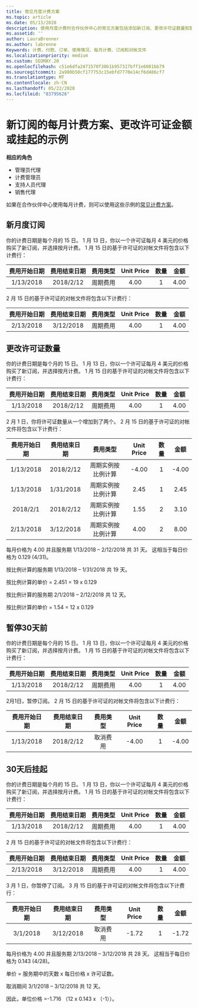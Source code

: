 ```yaml
---
title: 常见月度计费方案
ms.topic: article
ms.date: 05/13/2020
description: 使用月度计费时合作伙伴中心的常见方案包括添加新订阅、更改许可证数量和暂停订阅。
ms.assetid: ''
author: LauraBrenner
ms.author: labrenne
Keywords: 计费、付款、订单、使用情况、每月计费、订阅和对帐文件
ms.localizationpriority: medium
ms.custom: SEOMAY.20
ms.openlocfilehash: c51e6dfa2471570f30b1b957317bff1e6081bb79
ms.sourcegitcommit: 2a980b50cf177753c15ebfd7770e14cf6d486cf7
ms.translationtype: MT
ms.contentlocale: zh-CN
ms.lasthandoff: 05/22/2020
ms.locfileid: "83795626"
---
```

# <a name="sample-monthly-billing-scenarios-for-new-subscriptions-changing-license-amounts-or-suspensions"></a>新订阅的每月计费方案、更改许可证金额或挂起的示例

**相应的角色**

- 管理员代理
- 计费管理员
- 支持人员代理
- 销售代理

如果在合作伙伴中心使用每月计费，则可以使用这些示例的[常见计费方案](common-billing-scenarios.md)。

## <a name="new-monthly-subscription"></a>新月度订阅

你的计费日期是每个月的 15 日。 1 月 13 日，你以一个许可证每月 4 美元的价格购买了新订阅，并选择按月计费。 1 月 15 日的基于许可证的对帐文件将包含以下计费行：

|费用开始日期 |费用结束日期 |费用类型 |Unit Price |数量 |金额 |
|       :---:      |    :---:       | :---:      |:---:      |:---:    |:---:  |
|1/13/2018         |2018/2/12    |周期费用   |4.00       |1        |4.00 |

2 月 15 日的基于许可证的对帐文件将包含以下计费行：

|费用开始日期 |费用结束日期 |费用类型 |Unit Price |数量 |金额 |
|       :---:      |    :---:       | :---:      |:---:      |:---:    |:---:  |
|2/13/2018         |3/12/2018    |周期费用   |4.00       |1        |4.00 |

## <a name="change-license-quantity"></a>更改许可证数量

你的计费日期是每个月的 15 日。 1 月 13 日，你以一个许可证每月 4 美元的价格购买了新订阅，并选择按月计费。 1 月 15 日的基于许可证的对帐文件将包含以下计费行：

|费用开始日期 |费用结束日期 |费用类型 |Unit Price |数量 |金额 |
|       :---:      |    :---:       | :---:      |:---:      |:---:    |:---:  |
|1/13/2018         |2018/2/12    |周期费用   |4.00       |1        |4.00    |

2 月 1 日，你将许可证数量从一个增加到了两个。 2 月 15 日的基于许可证的对帐文件将包含以下计费行：

|费用开始日期 |费用结束日期 |费用类型 |Unit Price |数量 |金额 |
|       :---:      |    :---:       | :---:      |:---:      |:---:    |:---:  |
| 1/13/2018        |2018/2/12    |周期实例按比例计算   |-4.00       |1        |-4.00   |
|1/13/2018         |1/31/2018    | 周期实例按比例计算   |2.45       |1        |2.45    |
|2018/2/1         |2018/2/12    | 周期实例按比例计算   |1.55       |2        |3.10    |
|2/13/2018         |3/12/2018    | 周期实例按比例计算   |4.00       |2        |8.00    |

每月价格为 4.00 并且服务期 1/13/2018 – 2/12/2018 共 31 天。 这相当于每日价格为 0.129 (4/31)。

按比例计算的服务期 1/13/2018 – 1/31/2018 共 19 天。

按比例计算的单价 = 2.451 = 19 x 0.129

按比例计算的服务期 2/1/2018 – 2/12/2018 共 12 天。

按比例计算的单价 = 1.54 = 12 x 0.129

## <a name="suspend-before-30-days"></a>暂停30天前

你的计费日期是每个月的 15 日。 1 月 13 日，你以一个许可证每月 4 美元的价格购买了新订阅，并选择按月计费。 1 月 15 日的基于许可证的对帐文件将包含以下计费行：

|费用开始日期 |费用结束日期 |费用类型 |Unit Price |数量 |金额 |
|       :---:      |    :---:       | :---:      |:---:      |:---:    |:---:  |
|1/13/2018         |2018/2/12    |周期费用   |4.00       |1        |4.00    |

2月1日，暂停订阅。 2 月 15 日的基于许可证的对帐文件将包含以下计费行：

|费用开始日期 |费用结束日期 |费用类型 |Unit Price |数量 |金额 |
|       :---:      |    :---:       | :---:      |:---:      |:---:    |:---:  |
1/13/2018|2018/2/12|取消费用|-4.00|1|-4.00

## <a name="suspend-after-30-days"></a>30天后挂起

你的计费日期是每个月的 15 日。 1 月 13 日，你以一个许可证每月 4 美元的价格购买了新订阅，并选择按月计费。 1 月 15 日的基于许可证的对帐文件将包含以下计费行：

|费用开始日期 |费用结束日期 |费用类型 |Unit Price |数量 |金额 |
|       :---:      |    :---:       | :---:      |:---:      |:---:    |:---:  |
1/13/2018|2018/2/12|周期费用|4.00|1|4.00

2 月 15 日的基于许可证的对帐文件将包含以下计费行：

|费用开始日期 |费用结束日期 |费用类型 |Unit Price |数量 |金额 |
|       :---:      |    :---:       | :---:      |:---:      |:---:    |:---:  |
2/13/2018|3/12/2018|周期费用|4.00|1|4.00

3 月 1 日，你暂停了订阅。 3 月 15 日的基于许可证的对帐文件将包含以下计费行：

|费用开始日期 |费用结束日期 |费用类型 |Unit Price |数量 |金额 |
|       :---:      |    :---:       | :---:      |:---:      |:---:    |:---:  |
3/1/2018|3/12/2018|取消费用|-1.72|1|-1.72

每月价格为 4.00 并且服务期 2/13/2018 – 3/12/2018 共 28 天。 这相当于每日价格为 0.143 (4/28)。

单价 = 服务期中的天数 x 每日价格 x 许可证数。

取消期间 3/1/2018 – 3/12/2018 共 12 天。

因此，单位价格 =-1.716 （12 x 0.143 x （-1））。
